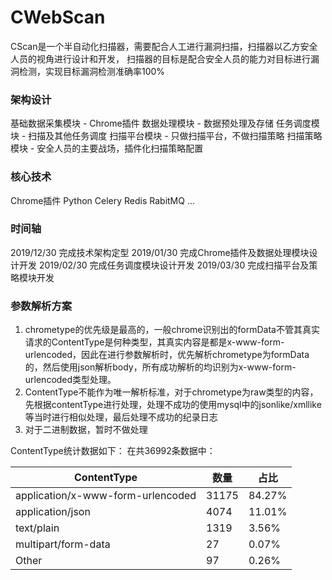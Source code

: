 # CWebScan
CScan是一个半自动化扫描器，需要配合人工进行漏洞扫描，扫描器以乙方安全人员的视角进行设计和开发，
扫描器的目标是配合安全人员的能力对目标进行漏洞检测，实现目标漏洞检测准确率100%


### 架构设计
基础数据采集模块 - Chrome插件
数据处理模块 - 数据预处理及存储
任务调度模块 - 扫描及其他任务调度
扫描平台模块 - 只做扫描平台，不做扫描策略
扫描策略模块 - 安全人员的主要战场，插件化扫描策略配置


### 核心技术
Chrome插件
Python
Celery
Redis
RabitMQ
...

### 时间轴
2019/12/30 完成技术架构定型
2019/01/30 完成Chrome插件及数据处理模块设计开发
2019/02/30 完成任务调度模块设计开发
2019/03/30 完成扫描平台及策略模块开发


### 参数解析方案
1. chrometype的优先级是最高的，一般chrome识别出的formData不管其真实请求的ContentType是何种类型，其真实内容是都是x-www-form-urlencoded，因此在进行参数解析时，优先解析chrometype为formData的，然后使用json解析body，所有成功解析的均识别为x-www-form-urlencoded类型处理。
2. ContentType不能作为唯一解析标准，对于chrometype为raw类型的内容，先根据contentType进行处理，处理不成功的使用mysql中的jsonlike/xmllike等当时进行相似处理，最后处理不成功的纪录日志
3. 对于二进制数据，暂时不做处理

ContentType统计数据如下：
在共36992条数据中：

|ContentType 	|				  数量    |  占比 |
| ----------    |  ---------------------  | ---- 
|application/x-www-form-urlencoded | 31175 |  84.27% 
|application/json   				|  4074 | 11.01% 
|text/plain 						|  1319 |  3.56% 
|multipart/form-data                | 27 |    0.07%  
|Other							  |   97 |   0.26% 